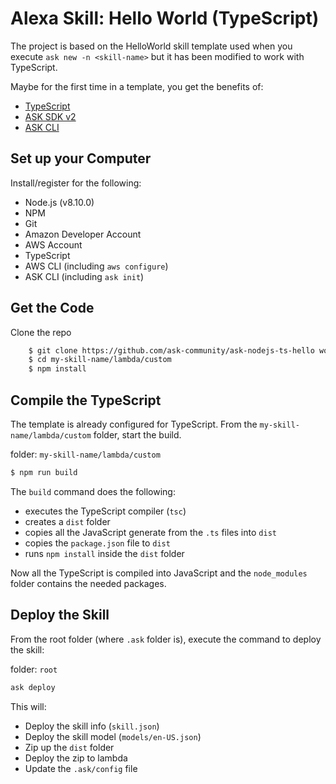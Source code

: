 # Alexa Skill: Hello World (TypeScript)
The project is based on the HelloWorld skill template used when you execute `ask new -n <skill-name>` but it has been modified to work with TypeScript. 

Maybe for the first time in a template, you get the benefits of:
- [TypeScript](https://www.typescriptlang.org/)
- [ASK SDK v2](https://github.com/alexa/alexa-skills-kit-sdk-for-nodejs)
- [ASK CLI](https://developer.amazon.com/docs/smapi/quick-start-alexa-skills-kit-command-line-interface.html)

## Set up your Computer
Install/register for the following:
- Node.js (v8.10.0)
- NPM
- Git
- Amazon Developer Account
- AWS Account
- TypeScript
- AWS CLI (including `aws configure`)
- ASK CLI (including `ask init`)

## Get the Code

Clone the repo

```bash
    $ git clone https://github.com/ask-community/ask-nodejs-ts-hello world.git my-skill-name
    $ cd my-skill-name/lambda/custom
    $ npm install
```


## Compile the TypeScript
The template is already configured for TypeScript. From the `my-skill-name/lambda/custom` folder, start the build.


folder: `my-skill-name/lambda/custom`
```bash
$ npm run build
```
The `build` command does the following:
- executes the TypeScript compiler (`tsc`)
- creates a `dist` folder
- copies all the JavaScript generate from the `.ts` files into `dist`
- copies the `package.json` file to `dist`
- runs `npm install` inside the `dist` folder

Now all the TypeScript is compiled into JavaScript and the `node_modules` folder contains the needed packages.

## Deploy the Skill
From the root folder (where `.ask` folder is), execute the command to deploy the skill:

folder: `root`
```bash
ask deploy
```

This will:
- Deploy the skill info (`skill.json`)
- Deploy the skill model (`models/en-US.json`)
- Zip up the `dist` folder
- Deploy the zip to lambda
- Update the `.ask/config` file
